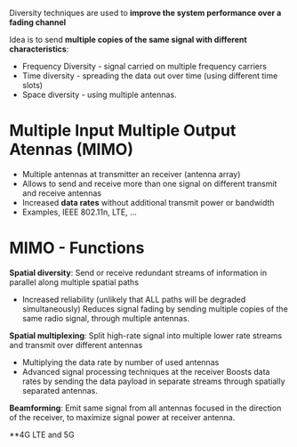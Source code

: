Diversity techniques are used to **improve the system performance over a fading channel**

Idea is to send **multiple copies of the same signal with different characteristics**:
* Frequency Diversity - signal carried on multiple frequency carriers
* Time diversity - spreading the data out over time (using different time slots)
* Space diversity - using multiple antennas.

# Multiple Input Multiple Output Atennas (MIMO)

* Multiple antennas at transmitter an receiver (antenna array)
* Allows to send and receive more than one signal on different transmit and receive antennas
* Increased **data rates** without additional transmit power or bandwidth
* Examples, IEEE 802.11n, LTE, ...

# MIMO - Functions

**Spatial diversity**: Send or receive redundant streams of information in parallel along multiple spatial paths
* Increased reliability (unlikely that ALL paths will be degraded simultaneously)
Reduces signal fading by sending multiple copies of the same radio signal, through multiple antennas.

**Spatial multiplexing**: Split high-rate signal into multiple lower rate streams and transmit over different antennas
* Multiplying the data rate by number of used antennas
* Advanced signal processing techniques at the receiver
Boosts data rates by sending the data payload in separate streams through spatially separated antennas.

**Beamforming**: Emit same signal from all antennas focused in the direction of the receiver, to maximize signal power at receiver antenna.

**4G LTE and 5G
